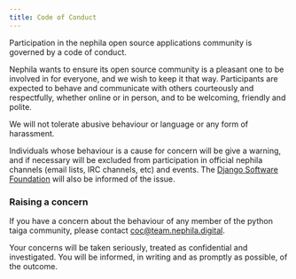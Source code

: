 ```yaml
---
title: Code of Conduct
---
```


Participation in the nephila open source applications community is governed by a code of conduct.

Nephila wants to ensure its open source community is a pleasant one to be involved in for everyone, and
we wish to keep it that way. Participants are expected to behave and
communicate with others courteously and respectfully, whether online or in
person, and to be welcoming, friendly and polite.

We will not tolerate abusive behaviour or language or any form of harassment.

Individuals whose behaviour is a cause for concern will be give a warning, and
if necessary will be excluded from participation in official nephila 
channels (email lists, IRC channels, etc) and events. The [Django Software
Foundation](http://djangoproject.com/foundation/) will also be informed of
the issue.

### Raising a concern

If you have a concern about the behaviour of any member of the python taiga
community, please contact [coc@team.nephila.digital](mailto:coc@team.nephila.digital).

Your concerns will be taken seriously, treated as confidential and
investigated. You will be informed, in writing and as promptly as possible, of
the outcome.
